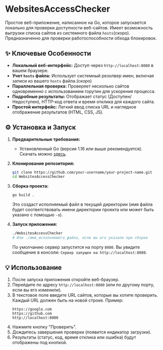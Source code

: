 # WebsitesAccessChecker
Простое веб-приложение, написанное на Go, которое запускается локально для проверки доступности веб-сайтов. Имеет возможность выгрузки списка сайтов из системного файла `hosts`(скоро). Предназначенно для проверки работоспособности обхода блокировок.

## ✨ Ключевые Особенности

*   **Локальный веб-интерфейс:** Доступ через `http://localhost:8080` в вашем браузере.
*   **Учет `hosts` файла:** Использует системный резолвер имен, включая записи из вашего `hosts` файла.(скоро)
*   **Параллельная проверка:** Проверяет несколько сайтов одновременно с использованием горутин для ускорения процесса.
*   **Подробные результаты:** Отображает статус (Доступен/Недоступен), HTTP-код ответа и время отклика для каждого сайта.
*   **Простой интерфейс:** Легкий ввод списка URL и наглядное отображение результатов (HTML, CSS, JS).

## ⚙️ Установка и Запуск

1.  **Предварительные требования:**
    *   Установленный Go (версия 1.16 или выше рекомендуется). Скачать можно [здесь](https://golang.org/dl/).

2.  **Клонирование репозитория:**
    ```bash
    git clone https://github.com/your-username/your-project-name.git
    cd WebsitesAccessChecker
    ```

3.  **Сборка проекта:**
    ```bash
    go build .
    ```
    Это создаст исполняемый файл в текущей директории (имя файла будет соответствовать имени директории проекта или может быть указано с помощью `-o`).

4.  **Запуск приложения:**
    ```bash
    ./WebsitesAccessChecker
    # Или ./имя_исполняемого_файла, если вы его указали при сборке
    ```
    По умолчанию сервер запустится на порту `8080`. Вы увидите сообщение в консоли: `Сервер запущен на http://localhost:8080`.

## 💡 Использование

1.  После запуска приложения откройте веб-браузер.
2.  Перейдите по адресу `http://localhost:8080` (или по другому порту, если вы его изменили).
3.  В текстовое поле введите URL сайтов, которые вы хотите проверить. Каждый URL должен быть на новой строке. Пример:
    ```
    https://google.com
    https://github.com
    http://localhost:8000 
    ```
4.  Нажмите кнопку "Проверить".
5.  Дождитесь завершения проверки (появится индикатор загрузки).
6.  Результаты (статус, код, время отклика или ошибка) будут отображены под кнопкой.